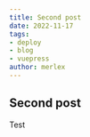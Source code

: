 ```yaml
---
title: Second post
date: 2022-11-17
tags:
- deploy
- blog
- vuepress
author: merlex
---
```

## Second post

Test
